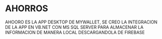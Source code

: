 # AHORROS
 AHOORO ES LA APP DESKTOP DE MYWALLET, SE CREO LA INTEGRACION DE LA APP EN VB.NET CON MS SQL SERVER PARA ALMACENAR LA INFORMACION DE MANERA LOCAL DESCARGANDOLA DE FIREBASE
